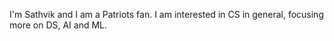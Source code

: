 I'm Sathvik and I am a Patriots fan. I am interested in CS in general, focusing more on DS, AI and ML. 
